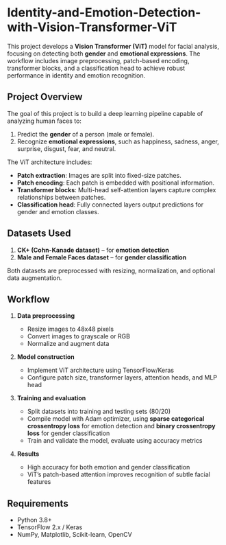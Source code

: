 # Identity-and-Emotion-Detection-with-Vision-Transformer-ViT

This project develops a **Vision Transformer (ViT)** model for facial analysis, focusing on detecting both **gender** and **emotional expressions**. The workflow includes image preprocessing, patch-based encoding, transformer blocks, and a classification head to achieve robust performance in identity and emotion recognition.

## Project Overview

The goal of this project is to build a deep learning pipeline capable of analyzing human faces to:  
1. Predict the **gender** of a person (male or female).  
2. Recognize **emotional expressions**, such as happiness, sadness, anger, surprise, disgust, fear, and neutral.  

The ViT architecture includes:  
- **Patch extraction**: Images are split into fixed-size patches.  
- **Patch encoding**: Each patch is embedded with positional information.  
- **Transformer blocks**: Multi-head self-attention layers capture complex relationships between patches.  
- **Classification head**: Fully connected layers output predictions for gender and emotion classes.  

## Datasets Used

1. **CK+ (Cohn-Kanade dataset)** – for **emotion detection**  
2. **Male and Female Faces dataset** – for **gender classification**

Both datasets are preprocessed with resizing, normalization, and optional data augmentation.  

## Workflow

1. **Data preprocessing**  
   - Resize images to 48x48 pixels  
   - Convert images to grayscale or RGB  
   - Normalize and augment data  

2. **Model construction**  
   - Implement ViT architecture using TensorFlow/Keras  
   - Configure patch size, transformer layers, attention heads, and MLP head  

3. **Training and evaluation**  
   - Split datasets into training and testing sets (80/20)  
   - Compile model with Adam optimizer, using **sparse categorical crossentropy loss** for emotion detection and **binary crossentropy loss** for gender classification
   - Train and validate the model, evaluate using accuracy metrics  

4. **Results**  
   - High accuracy for both emotion and gender classification  
   - ViT’s patch-based attention improves recognition of subtle facial features  

## Requirements

- Python 3.8+  
- TensorFlow 2.x / Keras  
- NumPy, Matplotlib, Scikit-learn, OpenCV  




